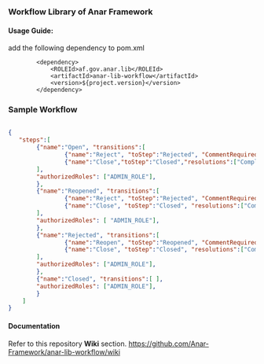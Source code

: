 ### Workflow Library of Anar Framework

#### Usage Guide: 

add the following dependency to pom.xml 


```
		<dependency>
			<ROLEId>af.gov.anar.lib</ROLEId>
			<artifactId>anar-lib-workflow</artifactId>
			<version>${project.version}</version>
		</dependency>
```

### Sample Workflow 

```json

{
   "steps":[
        {"name":"Open", "transitions":[
                {"name":"Reject", "toStep":"Rejected", "CommentRequired": true},
                {"name":"Close","toStep":"Closed","resolutions":["Completed", "Incomplete", "Duplicate"], "CommentRequired": true}
        ],
        "authorizedRoles": ["ADMIN_ROLE"],
        },
        {"name":"Reopened", "transitions":[
                {"name":"Reject", "toStep":"Rejected", "CommentRequired": true},
                {"name":"Close", "toStep":"Closed", "resolutions":["Completed", "Incomplete", "Duplicate"], "CommentRequired": true}
        ],
        "authorizedRoles": [ "ADMIN_ROLE"],
        },
        {"name":"Rejected", "transitions":[
                {"name":"Reopen", "toStep":"Reopened", "CommentRequired": false},
                {"name":"Close", "toStep":"Closed", "resolutions":["Completed", "Incomplete", "Duplicate"], "CommentRequired": true}
        ],
        "authorizedRoles": ["ADMIN_ROLE"],
        },
        {"name":"Closed", "transitions":[ ],
        "authorizedRoles": ["ADMIN_ROLE"],
        }
    ]
}
```
#### Documentation

Refer to this repository **Wiki** section.
https://github.com/Anar-Framework/anar-lib-workflow/wiki